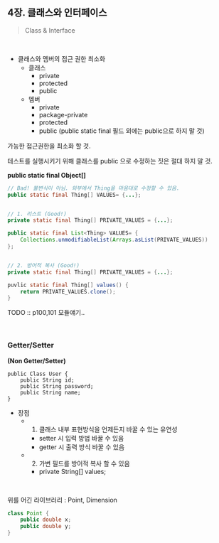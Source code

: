 
## 4장. 클래스와 인터페이스

> Class & Interface

&nbsp;

- 클래스와 멤버의 접근 권한 최소화
    + 클래스
        * private
        * protected
        * public
    + 멤버
        * private
        * package-private
        * protected
        * public (public static final 필드 외에는 public으로 하지 말 것)

가능한 접근권한을 최소화 할 것.

테스트를 실행시키기 위해 클래스를 public 으로 수정하는 짓은 절대 하지 말 것.

**public static final Object[]**
```java
// Bad! 불변식이 아님. 외부에서 Thing을 마음대로 수정할 수 있음.
public static final Thing[] VALUES= {...}; 


// 1. 리스트 (Good!)
private static final Thing[] PRIVATE_VALUES = {...};

public static final List<Thing> VALUES= {
    Collections.unmodifiableList(Arrays.asList(PRIVATE_VALUES))
};


// 2. 방어적 복사 (Good!)
private static final Thing[] PRIVATE_VALUES = {...};

puvlic static final Thing[] values() {
    return PRIVATE_VALUES.clone();
}

```

TODO :: p100,101 모듈얘기.. 

&nbsp;
&nbsp;

### Getter/Setter

**(Non Getter/Setter)**
```
public Class User {
    public String id;
    public String password;
    public String name;
}
```

- 장점
    + 1. 클래스 내부 표현방식을 언제든지 바꿀 수 있는 유연성
        * setter 시 입력 방법 바꿀 수 있음
        * getter 시 출력 방식 바꿀 수 있음
    + 2. 가변 필드를 방어적 복사 할 수 있음
        * private String[] values;

&nbsp;

위를 어긴 라이브러리 : Point, Dimension

```java
class Point {
    public double x;
    public double y;
}
```